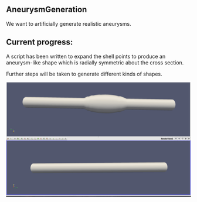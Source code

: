 
## AneurysmGeneration

We want to artificially generate realistic aneurysms. 

## Current progress: 

A script has been written to expand the shell points to produce an aneurysm-like shape which is radially symmetric about the cross section. 

Further steps will be taken to generate different kinds of shapes. 

![simple expansion](AneurysmGeneration/screenshots/progress_1_12.png)
